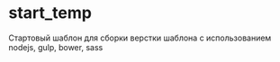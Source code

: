# start_temp
Стартовый шаблон для сборки верстки шаблона с использованием nodejs, gulp, bower, sass
